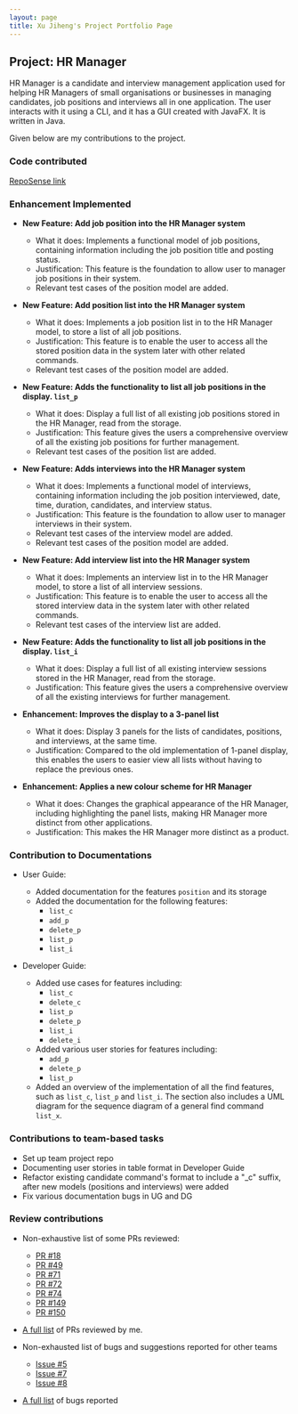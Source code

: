 ```yaml
---
layout: page
title: Xu Jiheng's Project Portfolio Page
---
```


## Project: HR Manager

HR Manager is a candidate and interview management application used for helping HR Managers of small organisations
or businesses in managing candidates, job positions and interviews all in one application.
The user interacts with it using a CLI, and it has a GUI created with JavaFX. It is written in Java.

Given below are my contributions to the project.

### Code contributed

[RepoSense link](https://nus-cs2103-ay2122s1.github.io/tp-dashboard/#breakdown=true&search=jeffzincatz)

### Enhancement Implemented

* **New Feature: Add job position into the HR Manager system**
  * What it does: Implements a functional model of job positions, containing information including the job position title and posting status.
  * Justification: This feature is the foundation to allow user to manager job positions in their system.
  * Relevant test cases of the position model are added.

* **New Feature: Add position list into the HR Manager system**
  * What it does: Implements a job position list in to the HR Manager model, to store a list of all job positions.
  * Justification: This feature is to enable the user to access all the stored position data in the system later with other related commands.
  * Relevant test cases of the position model are added.

* **New Feature: Adds the functionality to list all job positions in the display. `list_p`**
    * What it does: Display a full list of all existing job positions stored in the HR Manager, read from the storage.
    * Justification: This feature gives the users a comprehensive overview of all the existing job positions for further management.
    * Relevant test cases of the position list are added.

* **New Feature: Adds interviews into the HR Manager system**
    * What it does: Implements a functional model of interviews, containing information including the job position interviewed, date, time, duration, candidates, and interview status.
    * Justification: This feature is the foundation to allow user to manager interviews in their system.
    * Relevant test cases of the interview model are added.
    * Relevant test cases of the position model are added.

* **New Feature: Add interview list into the HR Manager system**
  * What it does: Implements an interview list in to the HR Manager model, to store a list of all interview sessions.
  * Justification: This feature is to enable the user to access all the stored interview data in the system later with other related commands.
  * Relevant test cases of the interview list are added.

* **New Feature: Adds the functionality to list all job positions in the display. `list_i`**
    * What it does: Display a full list of all existing interview sessions stored in the HR Manager, read from the storage.
    * Justification: This feature gives the users a comprehensive overview of all the existing interviews for further management.

* **Enhancement: Improves the display to a 3-panel list**
  * What it does: Display 3 panels for the lists of candidates, positions, and interviews, at the same time.
  * Justification: Compared to the old implementation of 1-panel display, this enables the users to easier view all lists without having to replace the previous ones.

* **Enhancement: Applies a new colour scheme for HR Manager**
  * What it does: Changes the graphical appearance of the HR Manager, including highlighting the panel lists, making HR Manager more distinct from other applications.
  * Justification: This makes the HR Manager more distinct as a product.

### Contribution to Documentations

* User Guide:
  * Added documentation for the features `position` and its storage
  * Added the documentation for the following features:
    * `list_c`
    * `add_p`
    * `delete_p`
    * `list_p`
    * `list_i`

* Developer Guide:
  * Added use cases for features including:
    * `list_c`
    * `delete_c`
    * `list_p`
    * `delete_p`
    * `list_i`
    * `delete_i`
  * Added various user stories for features including:
    * `add_p`
    * `delete_p`
    * `list_p`
  * Added an overview of the implementation of all the find features, such as `list_c`, `list_p` and `list_i`. The section also includes a UML diagram for the sequence diagram of a general find command `list_x`.

### Contributions to team-based tasks

* Set up team project repo
* Documenting user stories in table format in Developer Guide
* Refactor existing candidate command's format to include a "_c" suffix, after new models (positions and interviews) were added
* Fix various documentation bugs in UG and DG

### Review contributions
* Non-exhaustive list of some PRs reviewed:
  * [PR #18](https://github.com/AY2122S1-CS2103T-W13-1/tp/pull/18)
  * [PR #49](https://github.com/AY2122S1-CS2103T-W13-1/tp/pull/49)
  * [PR #71](https://github.com/AY2122S1-CS2103T-W13-1/tp/pull/71)
  * [PR #72](https://github.com/AY2122S1-CS2103T-W13-1/tp/pull/72)
  * [PR #74](https://github.com/AY2122S1-CS2103T-W13-1/tp/pull/74)
  * [PR #149](https://github.com/AY2122S1-CS2103T-W13-1/tp/pull/149)
  * [PR #150](https://github.com/AY2122S1-CS2103T-W13-1/tp/pull/150)

* [A full list](https://github.com/AY2122S1-CS2103T-W13-1/tp/pulls?q=is%3Apr+is%3Aclosed+reviewed-by%3Ajeffzincatz)
of PRs reviewed by me.

* Non-exhausted list of bugs and suggestions reported for other teams
  * [Issue #5](https://github.com/JeffZincatz/ped/issues/5)
  * [Issue #7](https://github.com/JeffZincatz/ped/issues/7)
  * [Issue #8](https://github.com/JeffZincatz/ped/issues/8)

* [A full list](https://github.com/JeffZincatz/ped/issues) of bugs reported
